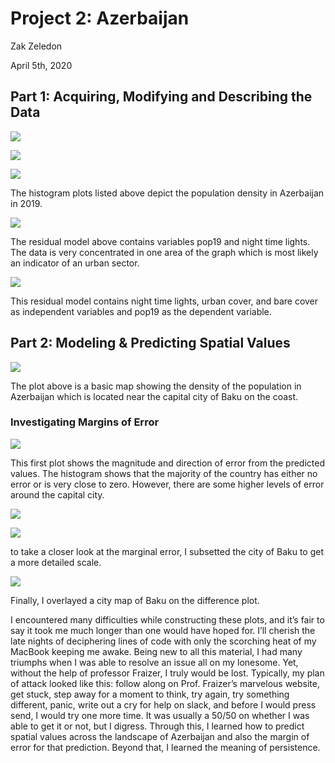 # Project 2: Azerbaijan 

Zak Zeledon 

April 5th, 2020

## Part 1: Acquiring, Modifying and Describing the Data

![](https://github.com/szzeledon/Data100-Workshop/blob/master/Azeri_Project2_Plot1.png)

![](https://github.com/szzeledon/Data100-Workshop/blob/master/Azeri_Project2_Plot2.png)

![](https://github.com/szzeledon/Data100-Workshop/blob/master/Azeri_Project2_Plot3.png)


The histogram plots listed above depict the population density in Azerbaijan in 2019. 

![](https://github.com/szzeledon/Data100-Workshop/blob/master/Project2_Part1_Plot4.png)

The residual model above contains variables pop19 and night time lights. The data is very concentrated in one area of the graph which is most likely an indicator of an urban sector. 

![](https://github.com/szzeledon/Data100-Workshop/blob/master/Project2_Part1_Plot5.png)

This residual model contains night time lights, urban cover, and bare cover as independent variables and pop19 as the dependent variable. 

## Part 2: Modeling & Predicting Spatial Values

![](https://github.com/szzeledon/Data100-Workshop/blob/master/Project2Part2.png)

The plot above is a basic map showing the density of the population in Azerbaijan which is located near the capital city of Baku on the coast. 

### Investigating Margins of Error

![](https://github.com/szzeledon/Data100-Workshop/blob/master/Project2_Part2_Plot1.png)

This first plot shows the magnitude and direction of error from the predicted values. The histogram shows that the majority of the country has either no error or is very close to zero. However, there are some higher levels of error around the capital city. 

![](https://github.com/szzeledon/Data100-Workshop/blob/master/Project2_Part2_Plot2.png)

![](https://github.com/szzeledon/Data100-Workshop/blob/master/Project2_Part2_Plot3.png) 

to take a closer look at the marginal error, I subsetted the city of Baku to get a more detailed scale. 

![](https://github.com/szzeledon/Data100-Workshop/blob/master/Project2_Part2_PlotMapView1.png) 

Finally, I overlayed a city map of Baku on the difference plot.

I encountered many difficulties while constructing these plots, and it’s fair to say it took me much longer than one would have hoped for. I’ll cherish the late nights of deciphering lines of code with only the scorching heat of my MacBook keeping me awake. Being new to all this material, I had many triumphs when I was able to resolve an issue all on my lonesome. Yet, without the help of professor Fraizer, I truly would be lost. Typically, my plan of attack looked like this: follow along on Prof. Fraizer’s marvelous website, get stuck, step away for a moment to think, try again, try something different, panic, write out a cry for help on slack, and before I would press send, I would try one more time. It was usually a 50/50 on whether I was able to get it or not, but I digress. Through this, I learned how to predict spatial values across the landscape of Azerbaijan and also the margin of error for that prediction.  Beyond that, I learned the meaning of persistence. 

